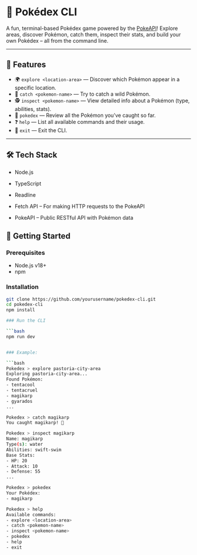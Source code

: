 

# 🧭 Pokédex  CLI

A fun, terminal-based Pokédex game powered by the [PokeAPI](https://pokeapi.co/)! Explore areas, discover Pokémon, catch them, inspect their stats, and build your own Pokédex – all from the command line.

---

## 🧩 Features

- 🌍 `explore <location-area>` — Discover which Pokémon appear in a specific location.
- 🎯 `catch <pokemon-name>` — Try to catch a wild Pokémon.
- 🕵️ `inspect <pokemon-name>` — View detailed info about a Pokémon (type, abilities, stats).
- 📘 `pokedex` — Review all the Pokémon you’ve caught so far.
- ❓ `help` — List all available commands and their usage.
- 🚪 `exit` — Exit the CLI.

---

## 🛠 Tech Stack
- Node.js 

- TypeScript

- Readline

- Fetch API – For making HTTP requests to the PokeAPI

- PokeAPI – Public RESTful API with Pokémon data

## 🚀 Getting Started

### Prerequisites

- Node.js v18+
- npm

### Installation

```bash
git clone https://github.com/yourusername/pokedex-cli.git
cd pokedex-cli
npm install

### Run the CLI

```bash
npm run dev 


### Example:

```bash
Pokedex > explore pastoria-city-area
Exploring pastoria-city-area...
Found Pokémon:
- tentacool
- tentacruel
- magikarp
- gyarados
...

Pokedex > catch magikarp
You caught magikarp! 🎉

Pokedex > inspect magikarp
Name: magikarp
Type(s): water
Abilities: swift-swim
Base Stats:
- HP: 20
- Attack: 10
- Defense: 55
...

Pokedex > pokedex
Your Pokédex:
- magikarp

Pokedex > help
Available commands:
- explore <location-area>
- catch <pokemon-name>
- inspect <pokemon-name>
- pokedex
- help
- exit

